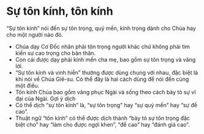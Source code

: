 # Sự tôn kính, tôn kính

“Sự tôn kính” nói đến sự tôn trọng, quý mến, kính trọng dành cho Chúa hay cho một người nào đó.
- Chúa dạy Cơ Đốc nhân phải tôn trọng người khác chứ không phải tìm kiến sự cao trọng cho bản thân.
- Con cái được dạy phải kính mến cha mẹ, bao gồm sự tôn trọng và vâng lời.
- “Sự tôn kính và vinh hiển” thường được dùng chung với nhau, đặc biệt là khi nói về Chúa Giê-su.  Có thể đây là hai cách dùng để nói đến cùng một điều.
- Tôn kính Chúa bao gồm vâng phục Ngài và sống theo cách bày tỏ sự vĩ đại của Ngài.
Gợi ý dịch
- Có thể dịch “sự tôn kính” là, “sự tôn trọng” hay “sự quý mến” hay “sự đề cao”.
- Thuật ngữ “tôn kính” có thể được dịch thành “bày tỏ sự tôn trọng đặc biệt cho” hay “làm cho được ngợi khen”, “đề cao” hay “đánh giá cao”.

